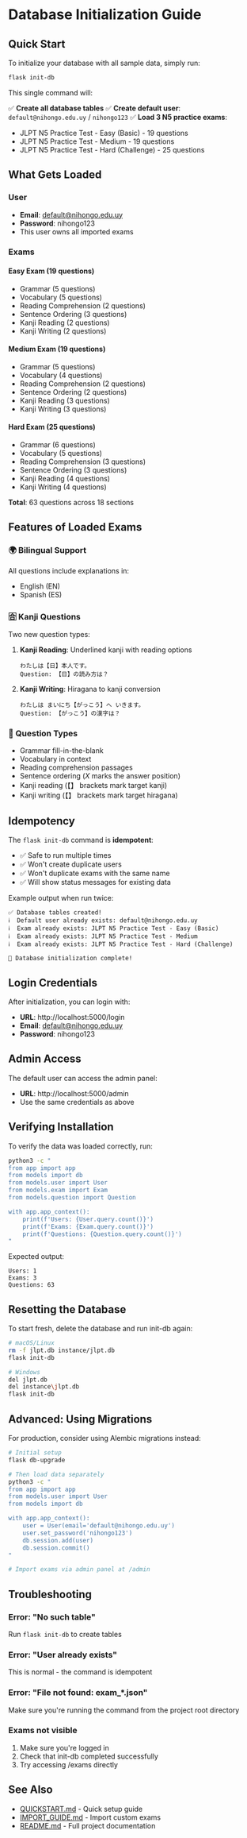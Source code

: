 # Database Initialization Guide

## Quick Start

To initialize your database with all sample data, simply run:

```bash
flask init-db
```

This single command will:

✅ **Create all database tables**
✅ **Create default user**: `default@nihongo.edu.uy` / `nihongo123`
✅ **Load 3 N5 practice exams**:
  - JLPT N5 Practice Test - Easy (Basic) - 19 questions
  - JLPT N5 Practice Test - Medium - 19 questions
  - JLPT N5 Practice Test - Hard (Challenge) - 25 questions

## What Gets Loaded

### User
- **Email**: default@nihongo.edu.uy
- **Password**: nihongo123
- This user owns all imported exams

### Exams

#### Easy Exam (19 questions)
- Grammar (5 questions)
- Vocabulary (5 questions)
- Reading Comprehension (2 questions)
- Sentence Ordering (3 questions)
- Kanji Reading (2 questions)
- Kanji Writing (2 questions)

#### Medium Exam (19 questions)
- Grammar (5 questions)
- Vocabulary (4 questions)
- Reading Comprehension (2 questions)
- Sentence Ordering (2 questions)
- Kanji Reading (3 questions)
- Kanji Writing (3 questions)

#### Hard Exam (25 questions)
- Grammar (6 questions)
- Vocabulary (5 questions)
- Reading Comprehension (3 questions)
- Sentence Ordering (3 questions)
- Kanji Reading (4 questions)
- Kanji Writing (4 questions)

**Total**: 63 questions across 18 sections

## Features of Loaded Exams

### 🌍 Bilingual Support
All questions include explanations in:
- English (EN)
- Spanish (ES)

### 🈴 Kanji Questions
Two new question types:

1. **Kanji Reading**: Underlined kanji with reading options
   ```
   わたしは【日】本人です。
   Question: 【日】の読み方は？
   ```

2. **Kanji Writing**: Hiragana to kanji conversion
   ```
   わたしは まいにち【がっこう】へ いきます。
   Question: 【がっこう】の漢字は？
   ```

### 📝 Question Types
- Grammar fill-in-the-blank
- Vocabulary in context
- Reading comprehension passages
- Sentence ordering (_X_ marks the answer position)
- Kanji reading (【】 brackets mark target kanji)
- Kanji writing (【】 brackets mark target hiragana)

## Idempotency

The `flask init-db` command is **idempotent**:
- ✅ Safe to run multiple times
- ✅ Won't create duplicate users
- ✅ Won't duplicate exams with the same name
- ✅ Will show status messages for existing data

Example output when run twice:
```
✅ Database tables created!
ℹ️  Default user already exists: default@nihongo.edu.uy
ℹ️  Exam already exists: JLPT N5 Practice Test - Easy (Basic)
ℹ️  Exam already exists: JLPT N5 Practice Test - Medium
ℹ️  Exam already exists: JLPT N5 Practice Test - Hard (Challenge)

🎉 Database initialization complete!
```

## Login Credentials

After initialization, you can login with:
- **URL**: http://localhost:5000/login
- **Email**: default@nihongo.edu.uy
- **Password**: nihongo123

## Admin Access

The default user can access the admin panel:
- **URL**: http://localhost:5000/admin
- Use the same credentials as above

## Verifying Installation

To verify the data was loaded correctly, run:

```bash
python3 -c "
from app import app
from models import db
from models.user import User
from models.exam import Exam
from models.question import Question

with app.app_context():
    print(f'Users: {User.query.count()}')
    print(f'Exams: {Exam.query.count()}')
    print(f'Questions: {Question.query.count()}')
"
```

Expected output:
```
Users: 1
Exams: 3
Questions: 63
```

## Resetting the Database

To start fresh, delete the database and run init-db again:

```bash
# macOS/Linux
rm -f jlpt.db instance/jlpt.db
flask init-db

# Windows
del jlpt.db
del instance\jlpt.db
flask init-db
```

## Advanced: Using Migrations

For production, consider using Alembic migrations instead:

```bash
# Initial setup
flask db-upgrade

# Then load data separately
python3 -c "
from app import app
from models.user import User
from models import db

with app.app_context():
    user = User(email='default@nihongo.edu.uy')
    user.set_password('nihongo123')
    db.session.add(user)
    db.session.commit()
"

# Import exams via admin panel at /admin
```

## Troubleshooting

### Error: "No such table"
Run `flask init-db` to create tables

### Error: "User already exists"
This is normal - the command is idempotent

### Error: "File not found: exam_*.json"
Make sure you're running the command from the project root directory

### Exams not visible
1. Make sure you're logged in
2. Check that init-db completed successfully
3. Try accessing /exams directly

## See Also

- [QUICKSTART.md](docs/QUICKSTART.md) - Quick setup guide
- [IMPORT_GUIDE.md](docs/IMPORT_GUIDE.md) - Import custom exams
- [README.md](README.md) - Full project documentation

